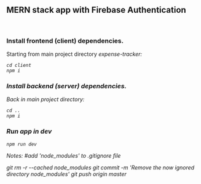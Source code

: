 ## MERN stack app with Firebase Authentication
&nbsp;

### Install frontend (client) dependencies. 

<p>Starting from main project directory <em>expense-tracker<em>:</p>

    cd client
    npm i
  

### Install backend (server) dependencies.
<p>Back in main project directory:</p>
    
    cd ..
    npm i


### Run app in dev
    npm run dev


Notes:
#add 'node_modules' to .gitignore file

git rm -r --cached node_modules
git commit -m 'Remove the now ignored directory node_modules'
git push origin master